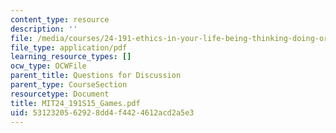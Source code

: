 ```yaml
---
content_type: resource
description: ''
file: /media/courses/24-191-ethics-in-your-life-being-thinking-doing-or-not-spring-2015/5312320562928dd4f4424612acd2a5e3_MIT24_191S15_Games.pdf
file_type: application/pdf
learning_resource_types: []
ocw_type: OCWFile
parent_title: Questions for Discussion
parent_type: CourseSection
resourcetype: Document
title: MIT24_191S15_Games.pdf
uid: 53123205-6292-8dd4-f442-4612acd2a5e3
---
```

